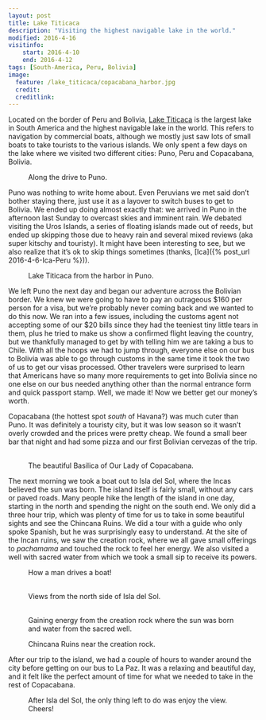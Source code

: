 ```yaml
---
layout: post
title: Lake Titicaca
description: "Visiting the highest navigable lake in the world."
modified: 2016-4-16
visitinfo:
    start: 2016-4-10
    end: 2016-4-12
tags: [South-America, Peru, Bolivia]
image:
  feature: /lake_titicaca/copacabana_harbor.jpg
  credit: 
  creditlink: 
---
```


Located on the border of Peru and Bolivia, [Lake Titicaca](https://en.wikipedia.org/wiki/Lake_Titicaca) is the largest lake in South America and the highest navigable lake in the world. This refers to navigation by commercial boats, although we mostly just saw lots of small boats to take tourists to the various islands. We only spent a few days on the lake where we visited two different cities: Puno, Peru and Copacabana, Bolivia. 

<figure>
    <a href="/images/lake_titicaca/bus_ride_to_puno.jpg"><img src="/images/lake_titicaca/bus_ride_to_puno.jpg" alt=""></a>
    <figcaption>Along the drive to Puno.</figcaption>
</figure>

Puno was nothing to write home about. Even Peruvians we met said don’t bother staying there, just use it as a layover to switch buses to get to Bolivia. We ended up doing almost exactly that: we arrived in Puno in the afternoon last Sunday to overcast skies and imminent rain. We debated visiting the Uros Islands, a series of floating islands made out of reeds, but ended up skipping those due to heavy rain and several mixed reviews (aka super kitschy and touristy). It might have been interesting to see, but we also realize that it’s ok to skip things sometimes (thanks, [Ica]({% post_url 2016-4-6-Ica-Peru %})).

<figure>
    <a href="/images/lake_titicaca/titicaca_puno.jpg"><img src="/images/lake_titicaca/titicaca_puno.jpg" alt=""></a>
    <figcaption>Lake Titicaca from the harbor in Puno.</figcaption>
</figure>

We left Puno the next day and began our adventure across the Bolivian border. We knew we were going to have to pay an outrageous $160 per person for a visa, but we’re probably never coming back and we wanted to do this now. We ran into a few issues, including the customs agent not accepting some of our $20 bills since they had the teeniest tiny little tears in them, plus he tried to make us show a confirmed flight leaving the country, but we thankfully managed to get by with telling him we are taking a bus to Chile. With all the hoops we had to jump through, everyone else on our bus to Bolivia was able to go through customs in the same time it took the two of us to get our visas processed. Other travelers were surprised to learn that Americans have so many more requirements to get into Bolivia since no one else on our bus needed anything other than the normal entrance form and quick passport stamp. Well, we made it! Now we better get our money’s worth. 

Copacabana (the hottest spot *south* of Havana?) was much cuter than Puno. It was definitely a touristy city, but it was low season so it wasn’t overly crowded and the prices were pretty cheap. We found a small beer bar that night and had some pizza and our first Bolivian cervezas of the trip.

<figure class="half">
    <a href="/images/lake_titicaca/church.jpg"><img src="/images/lake_titicaca/church.jpg" alt=""></a>
    <a href="/images/lake_titicaca/church2.jpg"><img src="/images/lake_titicaca/church2.jpg" alt=""></a>
    <figcaption>The beautiful Basilica of Our Lady of Copacabana.</figcaption>
</figure>

The next morning we took a boat out to Isla del Sol, where the Incas believed the sun was born. The island itself is fairly small, without any cars or paved roads. Many people hike the length of the island in one day, starting in the north and spending the night on the south end. We only did a three hour trip, which was plenty of time for us to take in some beautiful sights and see the Chincana Ruins. We did a tour with a guide who only spoke Spanish, but he was surprisingly easy to understand. At the site of the Incan ruins, we saw the creation rock, where we all gave small offerings to *pachamama* and touched the rock to feel her energy. We also visited a well with sacred water from which we took a small sip to receive its powers.

<figure>
    <a href="/images/lake_titicaca/how_to_boat.jpg"><img src="/images/lake_titicaca/how_to_boat.jpg" alt=""></a>
    <figcaption>How a man drives a boat!</figcaption>
</figure>
<figure>
    <a href="/images/lake_titicaca/isla_del_sol.jpg"><img src="/images/lake_titicaca/isla_del_sol.jpg" alt=""></a>
    <a href="/images/lake_titicaca/isla_del_sol2.jpg"><img src="/images/lake_titicaca/isla_del_sol2.jpg" alt=""></a>
    <figcaption>Views from the north side of Isla del Sol.</figcaption>
</figure>
<figure class="half">
    <a href="/images/lake_titicaca/energy_rock.jpg"><img src="/images/lake_titicaca/energy_rock.jpg" alt=""></a>
    <a href="/images/lake_titicaca/water_from_well.jpg"><img src="/images/lake_titicaca/water_from_well.jpg" alt=""></a>
    <figcaption>Gaining energy from the creation rock where the sun was born and water from the sacred well.</figcaption>
</figure>
<figure>
    <a href="/images/lake_titicaca/chincana_ruins.jpg"><img src="/images/lake_titicaca/chincana_ruins.jpg" alt=""></a>
    <figcaption>Chincana Ruins near the creation rock.</figcaption>
</figure>

After our trip to the island, we had a couple of hours to wander around the city before getting on our bus to La Paz. It was a relaxing and beautiful day, and it felt like the perfect amount of time for what we needed to take in the rest of Copacabana.

<figure>
    <a href="/images/lake_titicaca/cheers.jpg"><img src="/images/lake_titicaca/cheers.jpg" alt=""></a>
    <figcaption>After Isla del Sol, the only thing left to do was enjoy the view. Cheers!</figcaption>
</figure>